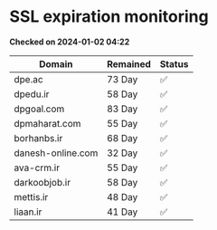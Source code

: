 # SSL expiration monitoring

**Checked on 2024-01-02 04:22**

| Domain | Remained | Status       |
|--------|----------|--------------|
| dpe.ac     | 73 Day   | ✅ |
| dpedu.ir     | 58 Day   | ✅ |
| dpgoal.com     | 83 Day   | ✅ |
| dpmaharat.com     | 55 Day   | ✅ |
| borhanbs.ir     | 68 Day   | ✅ |
| danesh-online.com     | 32 Day   | ✅ |
| ava-crm.ir     | 55 Day   | ✅ |
| darkoobjob.ir     | 58 Day   | ✅ |
| mettis.ir     | 48 Day   | ✅ |
| liaan.ir     | 41 Day   | ✅ |

